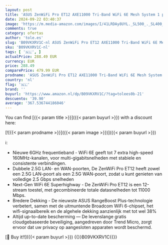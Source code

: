 ```yaml
---
layout: post
title: 'ASUS ZenWiFi Pro ET12 AXE11000 Tri-Band WiFi 6E Mesh System 1 pack - Bereik tot 6000 square feet  levenslange gratis netwerkbeveiliging en ouderlijk toezicht  dual 2.5G WAN port'
date: 2024-09-22 03:40:37
image: 'https://m.media-amazon.com/images/I/41LRDAy8UYL._SL500_._SL400_.jpg'
comments: true
category: ofertas
author: 'tole.es'
slug: 'B09VKXRV1C-nl ASUS ZenWiFi Pro ET12 AXE11000 Tri-Band WiFi 6E Mesh...'
sku: 'B09VKXRV1C-nl'
tags: [ '🇳🇱', ]
actualPrice: 288.49 EUR
currency: EUR
price: 288.49
comparePrice: 479.99 EUR
prodname: 'ASUS ZenWiFi Pro ET12 AXE11000 Tri-Band WiFi 6E Mesh System 1 pack - Bereik tot 6000 square feet  levenslange gratis netwerkbeveiliging en ouderlijk toezicht  dual 2.5G WAN port'
country: 'nl'
flag: '🇳🇱'
brand: ''
buyurl: 'https://www.amazon.nl/dp/B09VKXRV1C/?tag=tolees0b-21'
descuento: '39.90'
average: '367.536744186046'
---
```


You can find [{{< param title >}}]({{< param buyurl >}}) with a discount here:

[![{{< param prodname >}}]({{< param image >}})]({{< param buyurl >}})

ℹ️:

- Nieuwe 6GHz frequentieband - WiFi 6E geeft tot 7 extra high-speed 160MHz-kanalen, voor multi-gigabitsnelheden met stabiele en consistente verbindingen.
- Dubbele 2.5G LAN- en WAN-poorten, De ZenWiFi Pro ET12 heeft zowel een 2.5G LAN-poort als een 2.5G WAN-poort, zodat u kunt genieten van volledige 2.5 Gbps snelheden
- Next-Gen WiFi 6E Superhighway - De ZenWiFi Pro ET12 is een 12-stream toestel, met gecombineerde totale datasnelheden tot 11000 Mbps.
- Bredere Dekking - De nieuwste ASUS RangeBoost Plus-technologie verbetert, samen met de uitmuntende Broadcom WiFi 6-chipset, het wifi-signaalbereik en de algehele dekking aanzienlijk met tot wel 38%
- Altijd up-to-date bescherming — De levenslange gratis cloudgebaseerde beveiliging, aangedreven door Trend Micro, zorgt ervoor dat uw privacy op aangesloten apparaten wordt beschermd.

[🛒 Buy it!!]({{< param buyurl >}})
{{<world>}}B09VKXRV1C{{</world>}}
